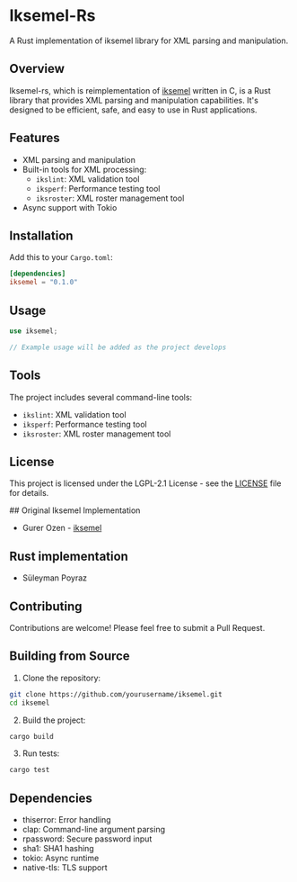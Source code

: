 # Iksemel-Rs

A Rust implementation of iksemel library for XML parsing and manipulation.

## Overview

Iksemel-rs, which is reimplementation of [iksemel](https://github.com/meduketto/iksemel) written in C, is a Rust library that provides XML parsing and manipulation capabilities. It's designed to be efficient, safe, and easy to use in Rust applications.

## Features

- XML parsing and manipulation
- Built-in tools for XML processing:
  - `ikslint`: XML validation tool
  - `iksperf`: Performance testing tool
  - `iksroster`: XML roster management tool
- Async support with Tokio

## Installation

Add this to your `Cargo.toml`:

```toml
[dependencies]
iksemel = "0.1.0"
```

## Usage

```rust
use iksemel;

// Example usage will be added as the project develops
```

## Tools

The project includes several command-line tools:

- `ikslint`: XML validation tool
- `iksperf`: Performance testing tool
- `iksroster`: XML roster management tool

## License

This project is licensed under the LGPL-2.1 License - see the [LICENSE](LICENSE) file for details.

## Original Iksemel Implementation

- Gurer Ozen - [iksemel](https://github.com/meduketto/iksemel)

## Rust implementation 

- Süleyman Poyraz

## Contributing

Contributions are welcome! Please feel free to submit a Pull Request.

## Building from Source

1. Clone the repository:
```bash
git clone https://github.com/yourusername/iksemel.git
cd iksemel
```

2. Build the project:
```bash
cargo build
```

3. Run tests:
```bash
cargo test
```

## Dependencies

- thiserror: Error handling
- clap: Command-line argument parsing
- rpassword: Secure password input
- sha1: SHA1 hashing
- tokio: Async runtime
- native-tls: TLS support 